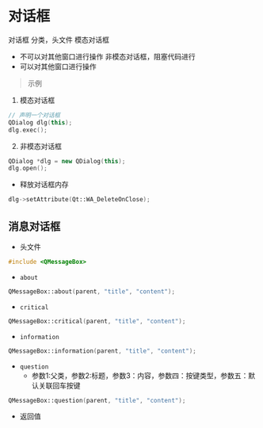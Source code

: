 # 对话框
对话框 分类，头文件<QDialog>
模态对话框
- 不可以对其他窗口进行操作
非模态对话框，阻塞代码进行
- 可以对其他窗口进行操作
> 示例
1. 模态对话框
```c++
// 声明一个对话框
QDialog dlg(this);
dlg.exec();
```
2. 非模态对话框
```c++
QDialog *dlg = new QDialog(this);
dlg.open();
```
- 释放对话框内存
```c++
dlg->setAttribute(Qt::WA_DeleteOnClose);
```
## 消息对话框
- 头文件<QMessageBox>
```c++
#include <QMessageBox>
```
- `about`
```c++
QMessageBox::about(parent, "title", "content");
```
- `critical`
```c++
QMessageBox::critical(parent, "title", "content");
```
- `information`
```c++
QMessageBox::information(parent, "title", "content");
```
- `question`
  - 参数1:父类，参数2:标题，参数3：内容，参数四：按键类型，参数五：默认关联回车按键
```c++
QMessageBox::question(parent, "title", "content");
```
  - 返回值
